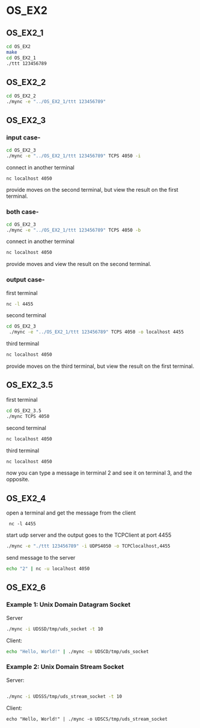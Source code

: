 # OS_EX2

## OS_EX2_1

```bash
cd OS_EX2
make
cd OS_EX2_1
./ttt 123456789
```


## OS_EX2_2

```bash
cd OS_EX2_2
./mync -e "../OS_EX2_1/ttt 123456789"
```


## OS_EX2_3

### input case-

```bash
cd OS_EX2_3
./mync -e "../OS_EX2_1/ttt 123456789" TCPS 4050 -i
```
connect in another terminal
```bash
nc localhost 4050
```
provide moves on the second terminal, but view the result on the first terminal.


### both case-

```bash
cd OS_EX2_3
./mync -e "../OS_EX2_1/ttt 123456789" TCPS 4050 -b
```
connect in another terminal
```bash
nc localhost 4050
```
provide moves and view the result on the second terminal.


### output case-
first terminal
```bash
nc -l 4455
```
second terminal
```bash
cd OS_EX2_3
 ./mync -e "../OS_EX2_1/ttt 123456789" TCPS 4050 -o localhost 4455
```
third terminal
```bash
nc localhost 4050
```
provide moves on the third terminal, but view the result on the first terminal.


## OS_EX2_3.5
first terminal
```bash
cd OS_EX2_3.5
./mync TCPS 4050
```
second terminal
```bash
nc localhost 4050
```
third terminal
```bash
nc localhost 4050
```
now you can type a message in terminal 2 and see it on terminal 3, and the opposite.


## OS_EX2_4

open a terminal and  get the message from the client
```
 nc -l 4455

```


start udp server and the output goes to the TCPClient at port 4455
```bash
./mync -e "./ttt 123456789" -i UDPS4050 -o TCPClocalhost,4455
```


send message to the server
```bash
echo "2" | nc -u localhost 4050
```




## OS_EX2_6
### Example 1: Unix Domain Datagram Socket

 Server
```bash
./mync -i UDSSD/tmp/uds_socket -t 10
```


Client:
```bash
echo "Hello, World!" | ./mync -o UDSCD/tmp/uds_socket
```

### Example 2: Unix Domain Stream Socket

Server:

```bash

./mync -i UDSSS/tmp/uds_stream_socket -t 10
```

Client:

```
echo "Hello, World!" | ./mync -o UDSCS/tmp/uds_stream_socket
```








